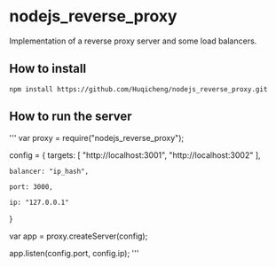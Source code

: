 # nodejs_reverse_proxy

Implementation of a reverse proxy server and some load balancers.

## How to install
```
npm install https://github.com/Huqicheng/nodejs_reverse_proxy.git
```

## How to run the server
'''
var proxy = require("nodejs_reverse_proxy");

config = {
	targets: [
		"http://localhost:3001",
		"http://localhost:3002"
	],

	balancer: "ip_hash",

	port: 3000,

	ip: "127.0.0.1"
}

var app = proxy.createServer(config);

app.listen(config.port, config.ip);
'''
